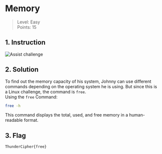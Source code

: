 # Memory

> Level: Easy<br>
> Points: 15 

## 1. Instruction

![Assist challenge](https://github.com/Keldy7/CTFs_Writeups/assets/93558050/cb8298a9-6281-42ba-bfef-d118236c61d1)


## 2. Solution

To find out the memory capacity of his system, Johnny can use different commands depending on the operating system he is using. But since this is a Linux challenge, the command is `free`. <br>
Using the `free` Command:<br>
```bash
free -h
```

This command displays the total, used, and free memory in a human-readable format.


## 3. Flag

```text
ThunderCipher{free}
```

